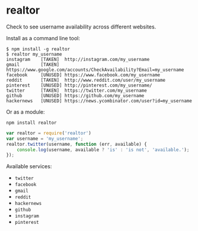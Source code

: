 # realtor

Check to see username availability across different websites.

Install as a command line tool:

```
$ npm install -g realtor
$ realtor my_username
instagram    [TAKEN]  http://instagram.com/my_username
gmail        [TAKEN]  https://www.google.com/accounts/CheckAvailability?Email=my_username
facebook     [UNUSED] https://www.facebook.com/my_username
reddit       [TAKEN]  http://www.reddit.com/user/my_username
pinterest    [UNUSED] http://pinterest.com/my_username/
twitter      [TAKEN]  https://twitter.com/my_username
github       [UNUSED] https://github.com/my_username
hackernews   [UNUSED] https://news.ycombinator.com/user?id=my_username
```

Or as a module:

```
npm install realtor
```

```javascript
var realtor = require('realtor')
var username = 'my_username';
realtor.twitter(username, function (err, available) {
	console.log(username, available ? 'is' : 'is not', 'available.');
});
```

Available services:

* `twitter`
* `facebook`
* `gmail`
* `reddit`
* `hackernews`
* `github`
* `instagram`
* `pinterest`